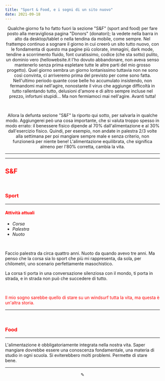 ```yaml
---
title: "Sport & Food, e i sogni di un sito nuovo"
date: 2021-09-18
---
```

<div align="center">
Qualche giorno fa ho fatto fuori la sezione "S&F" (sport and food) per fare posto alla meravigliosa pagina "Donors" (donatori); la vedete nella barra in alto da desktop/tablet o nella tendina da mobile, come sempre. Nel frattempo continuo a sognare il giorno in cui creerò un sito tutto nuovo, con le fondamenta di questo ma pagine più colorate, immagini, dark mode, tendine a scorrimento fluido, font curatissimo, codice (che sta sotto) pulito, un dominio vero (hellowebsite.it l'ho dovuto abbandonare, non aveva senso mantenerlo senza prima espletare tutte le altre parti del mio grosso progetto). Quel giorno sembra un giorno lontanissimo tuttavia non ne sono così convinta, ci arriveremo prima del previsto per come sono fatta. Nell'ultimo periodo quante cose belle ho accumulato insistendo, non fermandomi mai nell'agire, nonostante il virus che aggiunge difficoltà in tutto rallentando tutto, delusioni d'amore e di altro sempre incluse nel prezzo, infortuni stupidi... Ma non fermiamoci mai nell'agire. Avanti tutta!
</div>

&nbsp;

<div align="center">
Allora la defunta sezione "S&F" la riporto qui sotto, per salvarla in qualche modo. Aggiungerei peò una cosa importante, che si valuta troppo spesso in modo errato: il benessere fisico dipende al 70% dall'alimentazione e al 30% dall'esercizio fisico. Quindi, per esempio, non andate in palestra 2/3 volte alla settimana per poi mangiare sempre male e senza criterio, non funzionerà per niente bene! L'alimentazione equilibrata, che significa almeno per l'80% corretta, cambia la vita.
</div>

---
---

## <span style="color:red">S&F</span>

&nbsp;

### <span style="color:red">Sport</span>
---

#### <span style="color:red">Attività attuali</span>
* _Corsa_
* _Palestra_
* _Nuoto_

&nbsp;

Faccio palestra da circa quattro anni. Nuoto da quando avevo tre anni. Ma penso che la corsa sia lo sport che più mi rappresenta, da sola, per chilometri, uno scenario perfettamente masochistico.

La corsa ti porta in una conversazione silenziosa con il mondo, ti porta in strada, e in strada non può che succedere di tutto.

&nbsp;

<span style="color:red">Il mio sogno sarebbe quello di stare su un windsurf tutta la vita, ma questa è un'altra storia.</span>

---
&nbsp;

### <span style="color:red">Food</span>
---
L'alimentazione è obbligatoriamente integrata nella nostra vita. Saper mangiare dovrebbe essere una conoscenza fondamentale, una materia di studio in ogni scuola. Si eviterebbero molti problemi. Permette di stare bene.

---


<div align="center">
  ✎
</div>
